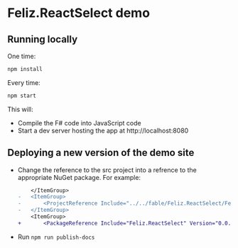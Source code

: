 # Feliz.ReactSelect demo

## Running locally

One time:

```bash
npm install
```

Every time:

```bash
npm start
```

This will:

- Compile the F# code into JavaScript code
- Start a dev server hosting the app at http://localhost:8080

## Deploying a new version of the demo site

- Change the reference to the src project into a refrence to the appropriate NuGet package. For example:

  ```diff
      </ItemGroup>
  -   <ItemGroup>
  -       <ProjectReference Include="../../fable/Feliz.ReactSelect/Feliz.ReactSelect.fsproj" />
  -   </ItemGroup>
      <ItemGroup>
  +       <PackageReference Include="Feliz.ReactSelect" Version="0.0.6" />
  ```

- Run `npm run publish-docs`
